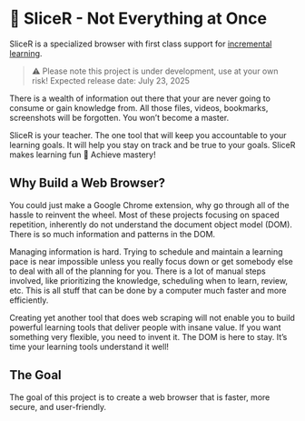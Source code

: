 # 🍕 SliceR - Not Everything at Once

SliceR is a specialized browser with first class support for [incremental
learning][0].

> ⚠️ Please note this project is under development, use at your own risk!
> Expected release date: July 23, 2025

There is a wealth of information out there that your are never going to consume or gain knowledge from.
All those files, videos, bookmarks, screenshots will be forgotten. You won’t  become a master.

SliceR is your teacher. The one tool that will keep you accountable to your learning goals. It will help you 
stay on track and be true to your goals. SliceR makes learning fun 🤩 Achieve mastery!

## Why Build a Web Browser?

You could just make a Google Chrome extension, why go through all of the hassle
to reinvent the wheel. Most of these projects focusing on spaced repetition,
inherently do not understand the document object model (DOM). There is so much
information and patterns in the DOM.

Managing information is hard. Trying to schedule and maintain a learning pace
is near impossible unless you really focus down or get somebody else to deal
with all of the planning for you. There is a lot of manual steps involved, like
prioritizing the knowledge, scheduling when to learn, review, etc. This is all
stuff that can be done by a computer much faster and more efficiently.

Creating yet another tool that does web scraping will not enable you to build
powerful learning tools that deliver people with insane value. If you want
something very flexible, you need to invent it. The DOM is here to stay. It’s
time your learning tools understand it well!

## The Goal

The goal of this project is to create a web browser that is faster, more secure, and user-friendly.

[0]: https://supermemo.guru/wiki/Incremental_learning
